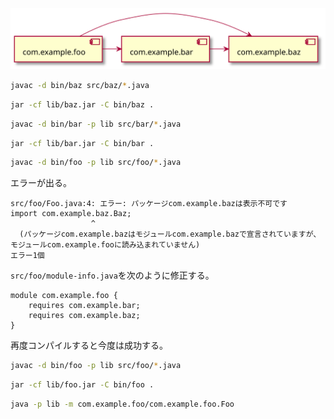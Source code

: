 ![](../assets/plantuml/case3.svg)

```sh
javac -d bin/baz src/baz/*.java
```

```sh
jar -cf lib/baz.jar -C bin/baz .
```

```sh
javac -d bin/bar -p lib src/bar/*.java
```

```sh
jar -cf lib/bar.jar -C bin/bar .
```

```sh
javac -d bin/foo -p lib src/foo/*.java
```

エラーが出る。

```
src/foo/Foo.java:4: エラー: パッケージcom.example.bazは表示不可です
import com.example.baz.Baz;
                  ^
  (パッケージcom.example.bazはモジュールcom.example.bazで宣言されていますが、モジュールcom.example.fooに読み込まれていません)
エラー1個
```

`src/foo/module-info.java`を次のように修正する。

```
module com.example.foo {
    requires com.example.bar;
    requires com.example.baz;
}
```

再度コンパイルすると今度は成功する。

```sh
javac -d bin/foo -p lib src/foo/*.java
```

```sh
jar -cf lib/foo.jar -C bin/foo .
```

```sh
java -p lib -m com.example.foo/com.example.foo.Foo
```

